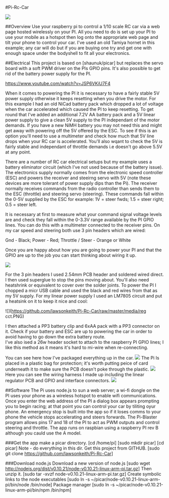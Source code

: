 #Pi-Rc-Car

![](https://github.com/lawsonkeith/Pi-Rc-Car/raw/master/media/DSC_0216.jpg)

##Overview
Use your raspberry pi to control a 1/10 scale RC car via a web page hosted wirelessly on your PI.  All you need to do is set up your PI to use your mobile as a hotspot then log onto the appropriate web page and tilt your phone to control your car.  I've used an old Tamiya hornet in this example; any car will do but if you are buying one try and get one with enough space under the bodyshell to fit all your electronics.

##Electrical
This project is based on [shaunuk/picar] but replaces the servo board with a soft PWM driver on the PIs GPIO pins.  It's also possible to get rid of the battery power supply for the PI.

https://www.youtube.com/watch?v=JSP6VKiU7F4

When it comes to powering the PI it is necessary to have a fairly stable 5V power supply otherwise it keeps resetting when you drive the motor.  For this example I had an old NiCad battery pack which dropped a lot of voltage when the car accelerated which caused the PI to keep resetting.  To get round that I've added an additional 7.2V AA battery pack and a 5V linear power supply to give a clean 5V supply to the PI independant of the motor demands.  If you have a new NiMH battery you may not need this and might get away with powering off the 5V offered by the ESC.  To see if this is an option you'll need to use a multimeter and check how much that 5V line drops when your RC car is accelerated.  You'll also wqant to check the 5V is fairly stable and independant of throttle demands i.e doesn't go above 5.5V at any point.

There are a number of RC car electrical setups but my example uses a battery eliminator circuit (which I've not used because of the battery issue).  The electronics supply normally comes from the electronic speed controller (ESC) and powers the receiver and steeirng servo with 5V (note these devices are more tolerant of power supply dips than the Pi).  The receiver normally receives commands from the radio controller than sends them to the ESC (throttle) and steering servo (steering).  These commands fall within the 0-5V supplied by the ESC for example: 1V = steer fwds; 1.5 = steer right; 0.5 = steer left.

It is necessary at first to measure what your command signal voltage levels are and check they fall within the 0-3.3V range available by the PI GPIO lines.  You can do this with a multimeter connected to the receiver pins.  On my car speed and steering both use 3 pin headers which are wired:

Gnd - Black;   Power - Red;    Throttle / Steer - Orange or White

Once you are happy about how you are going to power your PI and that the GPIO are up to the job you can start thinking about wiring it up.

![](https://github.com/lawsonkeith/Pi-Rc-Car/raw/master/media/picar_scematic.PNG)

For the 3 pin headers I used 2.54mm PCB header and soldered wired direct.  I then used superglue to stop the pins moving about.  You'll also need heatshrink or equivalent to cover over the solder joints.
To power the PI I chopped a micr USB cable and used the black and red wires from that as my 5V supply.
For my linear power supply I used an LM7805 circuit and put a heatsink on it to keep it nice and cool:

![](https://github.com/lawsonkeith/Pi-Rc-Car/raw/master/media/reg cct.PNG)

I then attached a PP3 battery clip and 6xAA pack with a PP3 connector on it.
Check if your battery and ESC are up to powering the car in order to avoid having to go down the extra battery route.  
I've also ised a 26w header socket to attach to the raspberry PI GPIO lines; I like this method as it means it's hard to mi-wire when re-connecting.

You can see here how I've packaged everything up in the car.
![](https://github.com/lawsonkeith/Pi-Rc-Car/raw/master/media/DSC_0219.jpg)
The Pi Is placed in a plastic bag for protection; it's worth putting peice of card underneath it to make sure the PCB doesn't poke through the plastic.
![](https://github.com/lawsonkeith/Pi-Rc-Car/raw/master/media/DSC_0220.jpg)
Here you can see the wiring harness I made up including the linear regulator PCB and GPIO and interface connectors.
![](https://github.com/lawsonkeith/Pi-Rc-Car/raw/master/media/DSC_0221.jpg)

##Software 
The Pi uses node.js to sun a web server; a wi-fi dongle on the PI uses your phone as a wireless hotspot to enable wifi communications.  Once you enter the web address of the PI a dialog box appears prompting you to begin racing; at that point you can control your car by tiliting oyur phone.  An emergency stop is built into the app so if it loses comms to your phone the vehicle stops accelerating and steers forwards.  The Pi-Blaster program allows pins 17 and 18 of the PI to act as PWM outputs and control steering and throttle.
The app runs on raspbian using a raspberry PI rev B although you cauld use the A model.

###Get the app 
make a picar directory.
[cd /home/pi]
[sudo mkdir picar]
[cd picar]
Note - do everything in this dir.
Get this project from GITHUB.
[sudo git clone https://github.com/lawsonkeith/Pi-Rc-Car]

###Download node.js
Download a new version of node.js
[sudo wget http://nodejs.org/dist/v0.10.21/node-v0.10.21-linux-arm-pi.tar.gz]
Then unzip it.
[sudo tar -xvzf node-v0.10.21-linux-arm-pi.tar.gz]
Create symbolic links to the node executables
[sudo ln -s ~/picar/node-v0.10.21-linux-arm-pi/bin/node /bin/node]
Package manager
[sudo ln -s ~/picar/node-v0.10.21-linux-arm-pi/bin/npm  /bin/npm]
